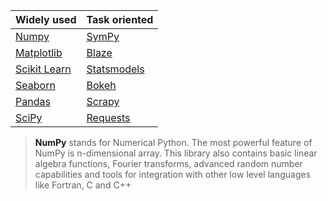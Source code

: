 Widely used  | Task oriented
------------- | -------------
[Numpy](#numpy)          | [SymPy](#sympy)
[Matplotlib](#matplotlib)| [Blaze](#blaze)
[Scikit Learn](#sklearn) | [Statsmodels](#statmodel)
[Seaborn](#seaborn)      | [Bokeh](#bokeh)
[Pandas](#pandas)        | [Scrapy](#scrapy)
[SciPy](#scipy)          | [Requests](#request)

> <a id="numpy">**NumPy**</a>  stands for Numerical Python. The most powerful feature of NumPy is n-dimensional array. This library also contains basic linear algebra functions, Fourier transforms,  advanced random number capabilities and tools for integration with other low level languages like Fortran, C and C++
